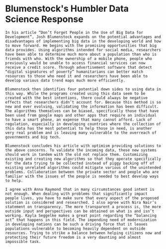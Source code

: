 # Blumenstock's Humbler Data Science Response

	In his article “Don’t Forget People in the Use of Big Data for Development”, Josh Blumenstock expands on the potential advantages and disadvantages of implementing big data in the developing world and how to move forward. He begins with the promising opportunities that big data provides. Using algorithms intended for social media, researchers have been able to determine much more about a population than who is friends with who. With the ownership of a mobile phone, people who previously would be unable to access financial services can now receive a credit score. Through advertisement software that detect “digital signatures of poverty” humanitarians can better match resources to those who need it and researchers have been able to develop various data trend maps much more efficiently. 
	
	Blumenstock then identifies four potential down sides to using data in this way. While the programs created using this data seem to be created with the best intentions, there could always be negative effects that researchers didn’t account for. Because this method is so new and ever evolving, validating the information has been difficult. The algorithms themselves can be biased, specifically those that have been used from google maps and other apps that require an individual to have a smart phone, an expense that many cannot afford. Lack of regulation, especially in developing countries where the collection of this data has the most potential to help those in need, is another very real problem and is leaving many vulnerable to the overreach of governments and big tech. 
	
	Blumenstock concludes his article with optimism providing solutions to the above concerns. To validate the incoming data, these new systems should work in tandem with the old not replace them. Customizing existing and creating new algorithms so that they operate specifically for the data trying to be collected instead of piggy backing off of existing unrelated algorithms could mitigate various of the unintended problems. Collaboration between the private sector and people who are familiar with the issues of the people is needed to best develop ways to help. 
	
	I agree with Anna Raymond that in many circumstances good intent is not enough. When dealing with problems that significantly impact people lives, you have to make sure that every aspect of the proposed solution is considered and researched. I also agree with Nira Nair’s statement on transparency. The more transparent a process is, the more outside input and perspectives can be obtained on what is and isn’t working. Kayla Seggelke makes a great point regarding the “balancing act” that happens in this field. The impending need of modernization in developing nations can be such a driving force that it leaves populations vulnerable to becoming heavily dependent on outside resources. Trying to strike a balance between helping citizens now and protecting their future freedom is a very daunting and almost impossible task. 
